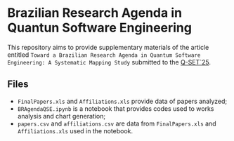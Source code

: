 # Brazilian Research Agenda in Quantun Software Engineering

This repository aims to provide supplementary materials of the article entitled `Toward a Brazilian Research Agenda in Quantum Software Engineering: A Systematic Mapping Study` submitted to the [Q-SET`25](https://qserv.spilab.es/q-set-2025-home/).

## Files
- `FinalPapers.xls` and `Affiliations.xls` provide data of papers analyzed;
- `BRAgendaQSE.ipynb` is a notebook that provides codes used to works analysis and chart generation;
- `papers.csv` and `affiliations.csv` are data from `FinalPapers.xls` and `Affiliations.xls` used in the notebook.
